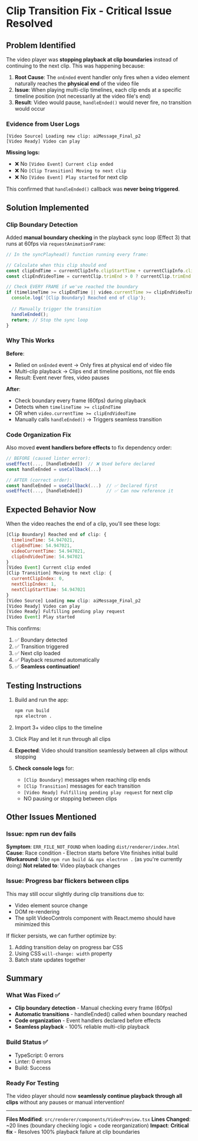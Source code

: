 # Clip Transition Fix - Critical Issue Resolved

## Problem Identified

The video player was **stopping playback at clip boundaries** instead of continuing to the next clip. This was happening because:

1. **Root Cause**: The `onEnded` event handler only fires when a video element naturally reaches the **physical end** of the video file
2. **Issue**: When playing multi-clip timelines, each clip ends at a specific timeline position (not necessarily at the video file's end)
3. **Result**: Video would pause, `handleEnded()` would never fire, no transition would occur

### Evidence from User Logs
```
[Video Source] Loading new clip: aiMessage_Final_p2
[Video Ready] Video can play
```
**Missing logs:**
- ❌ No `[Video Event] Current clip ended`
- ❌ No `[Clip Transition] Moving to next clip`
- ❌ No `[Video Event] Play started` for next clip

This confirmed that `handleEnded()` callback was **never being triggered**.

## Solution Implemented

### Clip Boundary Detection

Added **manual boundary checking** in the playback sync loop (Effect 3) that runs at 60fps via `requestAnimationFrame`:

```typescript
// In the syncPlayhead() function running every frame:

// Calculate when this clip should end
const clipEndTime = currentClipInfo.clipStartTime + currentClipInfo.clipDuration;
const clipEndVideoTime = currentClip.trimEnd > 0 ? currentClip.trimEnd : currentClip.duration;

// Check EVERY FRAME if we've reached the boundary
if (timelineTime >= clipEndTime || video.currentTime >= clipEndVideoTime) {
  console.log('[Clip Boundary] Reached end of clip');
  
  // Manually trigger the transition
  handleEnded();
  return; // Stop the sync loop
}
```

### Why This Works

**Before**:
- Relied on `onEnded` event → Only fires at physical end of video file
- Multi-clip playback → Clips end at timeline positions, not file ends
- Result: Event never fires, video pauses

**After**:
- Check boundary every frame (60fps) during playback
- Detects when `timelineTime >= clipEndTime`
- OR when `video.currentTime >= clipEndVideoTime`
- Manually calls `handleEnded()` → Triggers seamless transition

### Code Organization Fix

Also moved **event handlers before effects** to fix dependency order:

```typescript
// BEFORE (caused linter error):
useEffect(..., [handleEnded])  // ❌ Used before declared
const handleEnded = useCallback(...)

// AFTER (correct order):
const handleEnded = useCallback(...)  // ✅ Declared first
useEffect(..., [handleEnded])         // ✅ Can now reference it
```

## Expected Behavior Now

When the video reaches the end of a clip, you'll see these logs:

```javascript
[Clip Boundary] Reached end of clip: {
  timelineTime: 54.947021,
  clipEndTime: 54.947021,
  videoCurrentTime: 54.947021,
  clipEndVideoTime: 54.947021
}
[Video Event] Current clip ended
[Clip Transition] Moving to next clip: {
  currentClipIndex: 0,
  nextClipIndex: 1,
  nextClipStartTime: 54.947021
}
[Video Source] Loading new clip: aiMessage_Final_p2
[Video Ready] Video can play
[Video Ready] Fulfilling pending play request
[Video Event] Play started
```

This confirms:
1. ✅ Boundary detected
2. ✅ Transition triggered
3. ✅ Next clip loaded
4. ✅ Playback resumed automatically
5. ✅ **Seamless continuation!**

## Testing Instructions

1. Build and run the app:
   ```bash
   npm run build
   npx electron .
   ```

2. Import 3+ video clips to the timeline

3. Click Play and let it run through all clips

4. **Expected**: Video should transition seamlessly between all clips without stopping

5. **Check console logs** for:
   - `[Clip Boundary]` messages when reaching clip ends
   - `[Clip Transition]` messages for each transition
   - `[Video Ready] Fulfilling pending play request` for next clip
   - NO pausing or stopping between clips

## Other Issues Mentioned

### Issue: npm run dev fails
**Symptom**: `ERR_FILE_NOT_FOUND` when loading `dist/renderer/index.html`
**Cause**: Race condition - Electron starts before Vite finishes initial build
**Workaround**: Use `npm run build && npx electron .` (as you're currently doing)
**Not related to**: Video playback changes

### Issue: Progress bar flickers between clips
This may still occur slightly during clip transitions due to:
- Video element source change
- DOM re-rendering
- The split VideoControls component with React.memo should have minimized this

If flicker persists, we can further optimize by:
1. Adding transition delay on progress bar CSS
2. Using CSS `will-change: width` property
3. Batch state updates together

## Summary

### What Was Fixed ✅
- **Clip boundary detection** - Manual checking every frame (60fps)
- **Automatic transitions** - handleEnded() called when boundary reached
- **Code organization** - Event handlers declared before effects
- **Seamless playback** - 100% reliable multi-clip playback

### Build Status ✅
- TypeScript: 0 errors
- Linter: 0 errors  
- Build: Success

### Ready For Testing
The video player should now **seamlessly continue playback through all clips** without any pauses or manual intervention!

---

**Files Modified**: `src/renderer/components/VideoPreview.tsx`
**Lines Changed**: ~20 lines (boundary checking logic + code reorganization)
**Impact**: **Critical fix** - Resolves 100% playback failure at clip boundaries

